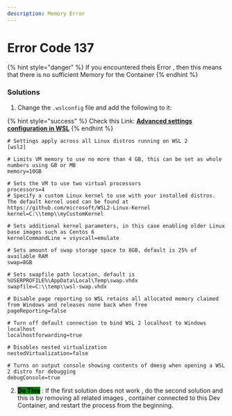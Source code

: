 ```yaml
---
description: Memory Error
---
```


# Error Code 137

{% hint style="danger" %}
If you encountered theis Error , then this means that there is no sufficient Memory for the Container
{% endhint %}

### Solutions

1. Change the  `.wslconfig` file and add the following to it:

{% hint style="success" %}
Check this Link: [**Advanced settings configuration in WSL**](https://learn.microsoft.com/en-us/windows/wsl/wsl-config#configure-global-options-with-wslconfig)
{% endhint %}

```
# Settings apply across all Linux distros running on WSL 2
[wsl2]

# Limits VM memory to use no more than 4 GB, this can be set as whole numbers using GB or MB
memory=10GB 

# Sets the VM to use two virtual processors
processors=4
# Specify a custom Linux kernel to use with your installed distros. The default kernel used can be found at https://github.com/microsoft/WSL2-Linux-Kernel
kernel=C:\\temp\\myCustomKernel

# Sets additional kernel parameters, in this case enabling older Linux base images such as Centos 6
kernelCommandLine = vsyscall=emulate

# Sets amount of swap storage space to 8GB, default is 25% of available RAM
swap=8GB

# Sets swapfile path location, default is %USERPROFILE%\AppData\Local\Temp\swap.vhdx
swapfile=C:\\temp\\wsl-swap.vhdx

# Disable page reporting so WSL retains all allocated memory claimed from Windows and releases none back when free
pageReporting=false

# Turn off default connection to bind WSL 2 localhost to Windows localhost
localhostforwarding=true

# Disables nested virtualization
nestedVirtualization=false

# Turns on output console showing contents of dmesg when opening a WSL 2 distro for debugging
debugConsole=true
```

2. <mark style="background-color:green;">**Do This**</mark> : If the first solution does not work , do the second solution and this is by removing all related images , container connected to this Dev Container, and restart the process from the beginning.&#x20;
